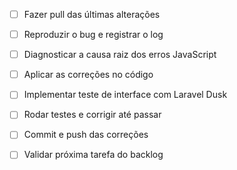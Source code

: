 - [ ] Fazer pull das últimas alterações
- [ ] Reproduzir o bug e registrar o log
- [ ] Diagnosticar a causa raiz dos erros JavaScript
- [ ] Aplicar as correções no código
- [ ] Implementar teste de interface com Laravel Dusk
- [ ] Rodar testes e corrigir até passar
- [ ] Commit e push das correções
- [ ] Validar próxima tarefa do backlog


